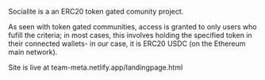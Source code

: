 Socialite is a an ERC20 token gated comunity project.

As seen with token gated communities, access is granted to only users who fufill the criteria; in most cases, this involves holding the specified token in their connected wallets- in our case, it is ERC20 USDC (on the Ethereum main network).

Site is live at team-meta.netlify.app/landingpage.html